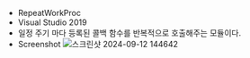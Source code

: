 * RepeatWorkProc
* Visual Studio 2019
* 일정 주기 마다 등록된 콜백 함수를 반복적으로 호출해주는 모듈이다.
* Screenshot
![스크린샷 2024-09-12 144642](https://github.com/user-attachments/assets/6cb33aca-dadc-48c9-bcab-cf9bf047def9)

